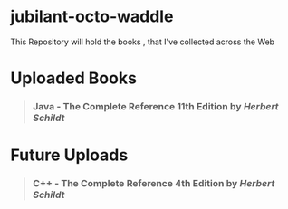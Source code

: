 # jubilant-octo-waddle
This Repository will hold the books , that I've collected across the Web
# Uploaded Books
> ### Java - The Complete Reference 11th Edition by ***Herbert Schildt***
# Future Uploads
> ### C++ - The Complete Reference 4th Edition by ***Herbert Schildt***
